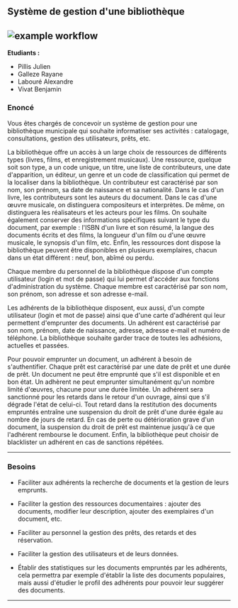 ## Système de gestion d'une bibliothèque
![example workflow](https://img.shields.io/badge/build-in%20progress-blue)
---
**Etudiants :** 
 - Pillis Julien
 - Galleze Rayane
 - Labouré Alexandre
 - Vivat Benjamin
    
### Enoncé
Vous êtes chargés de concevoir un système de gestion pour une bibliothèque municipale qui souhaite informatiser ses activités : catalogage, consultations, gestion des utilisateurs, prêts, etc.

La bibliothèque offre un accès à un large choix de ressources de différents types (livres, films, et enregistrement musicaux). Une ressource, quelque soit son type, a un code unique, un titre, une liste de contributeurs, une date d'apparition, un éditeur, un genre et un code de classification qui permet de la localiser dans la bibliothèque. Un contributeur est caractérisé par son nom, son prénom, sa date de naissance et sa nationalité. Dans le cas d'un livre, les contributeurs sont les auteurs du document. Dans le cas d'une œuvre musicale, on distinguera compositeurs et interprètes. De même, on distinguera les réalisateurs et les acteurs pour les films. On souhaite également conserver des informations spécifiques suivant le type du document, par exemple : l'ISBN d'un livre et son résumé, la langue des documents écrits et des films, la longueur d'un film ou d'une œuvre musicale, le synopsis d'un film, etc. Enfin, les ressources dont dispose la bibliothèque peuvent être disponibles en plusieurs exemplaires, chacun dans un état différent : neuf, bon, abîmé ou perdu.

Chaque membre du personnel de la bibliothèque dispose d'un compte utilisateur (login et mot de passe) qui lui permet d'accéder aux fonctions d'administration du système. Chaque membre est caractérisé par son nom, son prénom, son adresse et son adresse e-mail.

Les adhérents de la bibliothèque disposent, eux aussi, d'un compte utilisateur (login et mot de passe) ainsi que d'une carte d'adhérent qui leur permettent d'emprunter des documents. Un adhérent est caractérisé par son nom, prénom, date de naissance, adresse, adresse e-mail et numéro de téléphone. La bibliothèque souhaite garder trace de toutes les adhésions, actuelles et passées.

Pour pouvoir emprunter un document, un adhérent à besoin de s'authentifier. Chaque prêt est caractérisé par une date de prêt et une durée de prêt. Un document ne peut être emprunté que s'il est disponible et en bon état. Un adhèrent ne peut emprunter simultanément qu'un nombre limité d'œuvres, chacune pour une durée limitée. Un adhérent sera sanctionné pour les retards dans le retour d'un ouvrage, ainsi que s'il dégrade l'état de celui-ci. Tout retard dans la restitution des documents empruntés entraîne une suspension du droit de prêt d'une durée égale au nombre de jours de retard. En cas de perte ou détérioration grave d'un document, la suspension du droit de prêt est maintenue jusqu'à ce que l'adhérent rembourse le document. Enfin, la bibliothèque peut choisir de blacklister un adhérent en cas de sanctions répétées.



---

### Besoins 
 - Faciliter aux adhérents la recherche de documents et la gestion de leurs emprunts.

 - Faciliter la gestion des ressources documentaires : ajouter des documents, modifier leur description, ajouter des exemplaires d'un document, etc.

 - Faciliter au personnel la gestion des prêts, des retards et des réservation.

 - Faciliter la gestion des utilisateurs et de leurs données.

 - Établir des statistiques sur les documents empruntés par les adhérents, cela permettra par exemple d'établir la liste des documents populaires, mais aussi d'étudier le profil des adhérents pour pouvoir leur suggérer des documents.

---
